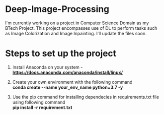 # Deep-Image-Processing
I'm currently working on a project in Computer Science Domain as my BTech Project. This project encompasses use of DL to perform tasks such as Image Colorization and Image Inpainting. I'll update the files soon.

# Steps to set up the project 
1. Install Anaconda on your system - 
<strong>https://docs.anaconda.com/anaconda/install/linux/</strong>

3. Create your own environment with the following command </br>
<strong>conda create --name your_env_name python=3.7 -y</strong>
3. Use the pip command for installing dependecies in requirements.txt file using following command</br>
<strong>pip install -r requirement.txt</strong>
